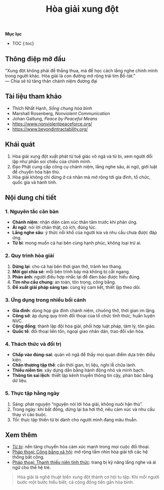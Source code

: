 ﻿---
title: Hòa giải xung đột
---

**Mục lục**

- TOC
{:toc}

## Thông điệp mở đầu

"Xung đột không phải để thắng thua, mà để học cách lắng nghe chính mình trong người khác. Hòa giải là con đường mở rộng trái tim Bồ-tát."  
— Chia sẻ từ tăng thân chánh niệm đương đại

## Tài liệu tham khảo

- Thích Nhất Hạnh, *Sống chung hòa bình*
- Marshall Rosenberg, *Nonviolent Communication*
- Johan Galtung, *Peace by Peaceful Means*
- <https://www.nonviolentpeaceforce.org/>
- <https://www.beyondintractability.org/>

## Khái quát

1. Hòa giải xung đột xuất phát từ tuệ giác vô ngã và từ bi, xem người đối lập như phần soi chiếu của chính mình.
2. Đạo Phật cung cấp công cụ chánh niệm, lắng nghe sâu, ái ngữ, giới luật để chuyển hóa hận thù.
3. Hòa giải không chỉ dừng ở cá nhân mà mở rộng tới gia đình, tổ chức, quốc gia và hành tinh.

## Nội dung chi tiết

### 1. Nguyên tắc căn bản

- **Chánh niệm**: nhận diện cảm xúc thân tâm trước khi phản ứng.
- **Ái ngữ**: nói lời chân thật, có ích, đúng lúc.
- **Lắng nghe sâu**: ý thức nỗi khổ của người kia và nhu cầu chưa được đáp ứng.
- **Từ bi**: mong muốn cả hai bên cùng hạnh phúc, không loại trừ ai.

### 2. Quy trình hòa giải

1. **Dừng lại**: cho cả hai bên thời gian thở, tránh leo thang.
2. **Mời gọi chia sẻ**: mỗi bên trình bày mà không bị cắt ngang.
3. **Phản ánh**: người điều hợp nhắc lại để đảm bảo được hiểu đúng.
4. **Tìm nhu cầu chung**: an toàn, tôn trọng, công bằng.
5. **Đề xuất giải pháp sáng tạo**: cùng ký cam kết, thiết lập theo dõi.

### 3. Ứng dụng trong nhiều bối cảnh

- **Gia đình**: dùng họp gia đình chánh niệm, chuông thở, thời gian im lặng.
- **Công sở**: áp dụng quy trình đối thoại của tổ chức tỉnh thức, huấn luyện NVC.
- **Cộng đồng**: thành lập đội hòa giải, phối hợp luật pháp, tâm lý, tôn giáo.
- **Quốc tế**: đối thoại liên tôn, ngoại giao nhân dân, trao đổi văn hóa.

### 4. Thách thức và đối trị

- **Chấp vào đúng-sai**: quán vô ngã để thấy mọi quan điểm dựa trên điều kiện.
- **Chấn thương tập thể**: cần thời gian, trị liệu, nghi lễ chữa lành.
- **Thiếu niềm tin**: xây dựng dần bằng hành động nhỏ và minh bạch.
- **Thông tin sai lệch**: thiết lập kênh truyền thông tin cậy, phản bác bằng dữ liệu.

### 5. Thực tập hằng ngày

1. Sáng: phát nguyện “nguyện nói lời hòa giải, không nuôi hận thù”.
2. Trong ngày: khi bất đồng, dừng lại ba hơi thở, nêu cảm xúc và nhu cầu thay vì cáo buộc.
3. Tối: thực tập thiền từ bi dành cho người mình đang mâu thuẫn.

## Xem thêm

- [Từ bi](../khai_niem/tu_bi.md): nền tảng chuyển hóa cảm xúc mạnh trong mọi cuộc đối thoại.
- [Pháp thoại: Công bằng xã hội](cong_bang_xa_hoi.md): mở rộng tầm nhìn hòa giải tới các hệ thống bất công.
- [Pháp thoại: Thanh thiếu niên tỉnh thức](thanh_thieu_nien_tinh_thuc.md): trang bị kỹ năng lắng nghe và ái ngữ cho thế hệ trẻ.

> Hòa giải là nghệ thuật biến xung đột thành cơ hội tu tập. Khi mỗi người bước một bước hiểu biết, cả cộng đồng tiến gần hòa bình.
